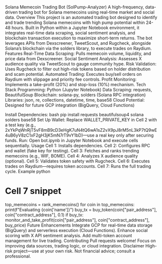 Solana Memecoin Trading Bot (SolPump-Analyzer)
A high-frequency, data-driven trading bot for Solana memecoins using real-time market and social data.
Overview
This project is an automated trading bot designed to identify and trade trending Solana memecoins with high pump potential within 24-48 hours. Built in Python within a Jupyter Notebook environment, it integrates real-time data scraping, social sentiment analysis, and blockchain transaction execution to maximize short-term returns. The bot leverages APIs from Dexscreener, TweetScout, and Rugcheck, alongside Solana’s blockchain via the solders library, to execute trades on Raydium.
Features
Real-Time Data Scraping: Pulls memecoin volume, liquidity, and price data from Dexscreener.
Social Sentiment Analysis: Assesses X audience quality via TweetScout to gauge community hype.
Risk Validation: Uses Rugcheck to filter out high-risk tokens based on holder distribution and scam potential.
Automated Trading: Executes buy/sell orders on Raydium with slippage and priority fee controls.
Profit Monitoring: Implements a take-profit (20%) and stop-loss (10%) mechanism.
Tech Stack
Programming: Python (Jupyter Notebook)
Data Scraping: requests, BeautifulSoup
Blockchain: solana-py, solders (Solana RPC integration)
Libraries: json, re, collections, datetime, time, base58
Cloud Potential: Designed for future GCP integration (BigQuery, Cloud Functions)

Install Dependencies:
bash
pip install requests beautifulsoup4 solana solders base58
Set Up Wallet: Replace WALLET_PRIVATE_KEY in Cell 2 with a test key (e.g., 2xYkPqWnRjT5vF8mB9cD3eHgK7uN4tQ6wA1sZ2vX9pJ8rM5nL3kP7tQ9wE4uB6yV8zC1xF2gH3jK5mN7rT9vY1bD)—use a real key only after securing funds.
Run: Open bot.ipynb in Jupyter Notebook and execute cells sequentially.
Usage
Cell 1: Installs dependencies.
Cell 2: Configures RPC and wallet (fake key for testing).
Cell 3: Fetches and ranks trending memecoins (e.g., WIF, BOME).
Cell 4: Analyzes X audience quality (optional).
Cell 5: Validates token safety with Rugcheck.
Cell 6: Executes trades on Raydium—requires token accounts.
Cell 7: Runs the full trading cycle.
Example
python
# Cell 7 snippet
top_memecoins = rank_memecoins()
for coin in top_memecoins:
    print(f"Evaluating {coin['name']}")
    buy_tx = buy_token(coin["pair_address"], coin["contract_address"], 0.1)
    if buy_tx:
        monitor_and_take_profit(coin["pair_address"], coin["contract_address"], buy_price)
Future Enhancements
Integrate GCP for real-time data storage (BigQuery) and serverless execution (Cloud Functions).
Enhance social scoring with X API sentiment analysis.
Add multi-token account management for live trading.
Contributing
Pull requests welcome! Focus on improving data sources, trading logic, or cloud integration.
Disclaimer
High-risk project—use at your own risk. Not financial advice; consult a professional.